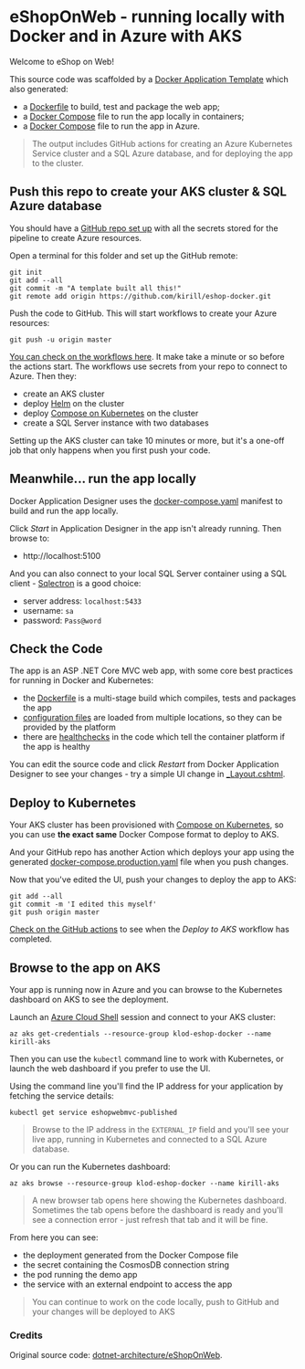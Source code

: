 # eShopOnWeb - running locally with Docker and in Azure with AKS

Welcome to eShop on Web!

This source code was scaffolded by a [Docker Application Template](https://github.com/sixeyed/eshoponweb-template) which also generated:

- a [Dockerfile](./src/Web/Dockerfile) to build, test and package the web app;
- a [Docker Compose](../docker-compose.yaml) file to run the app locally in containers;
- a [Docker Compose](../docker-compose.production.yaml) file to run the app in Azure.

> The output includes GitHub actions for creating an Azure Kubernetes Service cluster and a SQL Azure database, and for deploying the app to the cluster.

## Push this repo to create your AKS cluster & SQL Azure database

You should have a [GitHub repo set up](TODO) with all the secrets stored for the pipeline to create Azure resources.

Open a terminal for this folder and set up the GitHub remote:

```
git init
git add --all
git commit -m "A template built all this!"
git remote add origin https://github.com/kirill/eshop-docker.git
```

Push the code to GitHub. This will start workflows to create your Azure resources:

```
git push -u origin master
```

[You can check on the workflows here](https://github.com/klod/eshop-docker/actions). It make take a minute or so before the actions start. The workflows use secrets from your repo to connect to Azure. Then they:

- create an AKS cluster
- deploy [Helm](https://helm.sh) on the cluster
- deploy [Compose on Kubernetes](https://github.com/docker/compose-on-kubernetes) on the cluster
- create a SQL Server instance with two databases

Setting up the AKS cluster can take 10 minutes or more, but it's a one-off job that only happens when you first push your code.

## Meanwhile... run the app locally

Docker Application Designer uses the [docker-compose.yaml](../docker-compose.yaml) manifest to build and run the app locally.

Click _Start_ in Application Designer in the app isn't already running. Then browse to:

- http://localhost:5100

And you can also connect to your local SQL Server container using a SQL client - [Sqlectron](https://sqlectron.github.io) is a good choice:

- server address: `localhost:5433`
- username: `sa`
- password: `Pass@word`

## Check the Code

The app is an ASP .NET Core MVC web app, with some core best practices for running in Docker and Kubernetes:

- the [Dockerfile](./src/Web/Dockerfile) is a multi-stage build which compiles, tests and packages the app
- [configuration files](./src/Web/Program.cs) are loaded from multiple locations, so they can be provided by the platform
- there are [healthchecks](./src/Web/HealthChecks/ApiHealthCheck.cs) in the code which tell the container platform if the app is healthy

You can edit the source code and click _Restart_ from Docker Application Designer to see your changes - try a simple UI change in [\_Layout.cshtml](./src/Web/Views/Shared/_Layout.cshtml).

## Deploy to Kubernetes

Your AKS cluster has been provisioned with [Compose on Kubernetes](https://github.com/docker/compose-on-kubernetes), so you can use **the exact same** Docker Compose format to deploy to AKS.

And your GitHub repo has another Action which deploys your app using the generated [docker-compose.production.yaml](../docker-compose.production.yaml) file when you push changes.

Now that you've edited the UI, push your changes to deploy the app to AKS:

```
git add --all
git commit -m 'I edited this myself'
git push origin master
```

[Check on the GitHub actions](https://github.com/kirill/eshop-docker/actions) to see when the _Deploy to AKS_ workflow has completed.

## Browse to the app on AKS

Your app is running now in Azure and you can browse to the Kubernetes dashboard on AKS to see the deployment.

Launch an [Azure Cloud Shell](https://shell.azure.com) session and connect to your AKS cluster:

```
az aks get-credentials --resource-group klod-eshop-docker --name kirill-aks
```

Then you can use the `kubectl` command line to work with Kubernetes, or launch the web dashboard if you prefer to use the UI.

Using the command line you'll find the IP address for your application by fetching the service details:

```
kubectl get service eshopwebmvc-published
```

> Browse to the IP address in the `EXTERNAL_IP` field and you'll see your live app, running in Kubernetes and connected to a SQL Azure database.

Or you can run the Kubernetes dashboard:

```
az aks browse --resource-group klod-eshop-docker --name kirill-aks
```

> A new browser tab opens here showing the Kubernetes dashboard. Sometimes the tab opens before the dashboard is ready and you'll see a connection error - just refresh that tab and it will be fine.

From here you can see:

- the deployment generated from the Docker Compose file
- the secret containing the CosmosDB connection string
- the pod running the demo app
- the service with an external endpoint to access the app

> You can continue to work on the code locally, push to GitHub and your changes will be deployed to AKS

### Credits

Original source code: [dotnet-architecture/eShopOnWeb](https://github.com/dotnet-architecture/eShopOnWeb).

